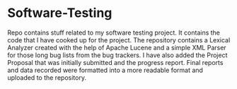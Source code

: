 # Software-Testing
Repo contains stuff related to my software testing project. It contains the code that I have cooked up for the project.
The repository contains a Lexical Analyzer created with the help of Apache Lucene and a simple XML Parser for those long bug lists from the bug trackers.
I have also added the Project Proposal that was initially submitted and the progress report. 
Final reports and data recorded were formatted into a more readable format and uploaded to the repository. 
